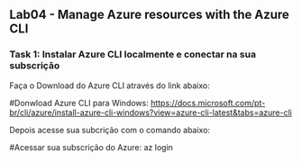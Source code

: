 <h2>Lab04 - Manage Azure resources with the Azure CLI</h2>

<h3>Task 1: Instalar Azure CLI localmente e conectar na sua subscrição</h3>

Faça o Download do Azure CLI através do link abaixo: 

#Donwload Azure CLI para Windows:
https://docs.microsoft.com/pt-br/cli/azure/install-azure-cli-windows?view=azure-cli-latest&tabs=azure-cli

Depois acesse sua subcrição com o comando abaixo: 

#Acessar sua subscrição do Azure:
az login

